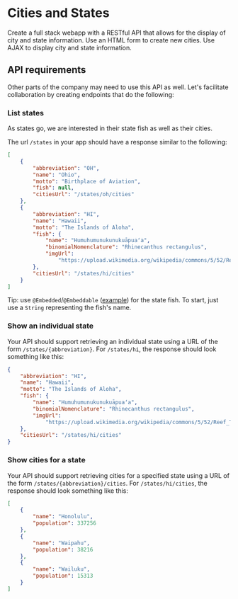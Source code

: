 # Cities and States

Create a full stack webapp with a RESTful API that allows for the display of city and state information. Use an HTML form to create new cities. Use AJAX to display city and state information.

## API requirements

Other parts of the company may need to use this API as well. Let's facilitate collaboration by creating endpoints that do the following:

### List states

As states go, we are interested in their state fish as well as their cities.

The url `/states` in your app should have a response similar to the following:

```json
[
	{
		"abbreviation": "OH",
		"name": "Ohio",
		"motto": "Birthplace of Aviation",
		"fish": null,
		"citiesUrl": "/states/oh/cities"
	},
	{
		"abbreviation": "HI",
		"name": "Hawaii",
		"motto": "The Islands of Aloha",
		"fish": {
			"name": "Humuhumunukunukuāpuaʻa",
			"binomialNomenclature": "Rhinecanthus rectangulus",
			"imgUrl":
				"https://upload.wikimedia.org/wikipedia/commons/5/52/Reef_Triggerfish_1.JPG"
		},
		"citiesUrl": "/states/hi/cities"
	}
]
```

Tip: use `@Embedded`/`@Embeddable` ([example](https://stackoverflow.com/questions/35174981/when-to-use-embedded-and-embeddable)) for the state fish. To start, just use a `String` representing the fish's name.

### Show an individual state

Your API should support retrieving an individual state using a URL of the form `/states/{abbreviation}`. For `/states/hi`, the response should look something like this:

```json
{
	"abbreviation": "HI",
	"name": "Hawaii",
	"motto": "The Islands of Aloha",
	"fish": {
		"name": "Humuhumunukunukuāpuaʻa",
		"binomialNomenclature": "Rhinecanthus rectangulus",
		"imgUrl":
			"https://upload.wikimedia.org/wikipedia/commons/5/52/Reef_Triggerfish_1.JPG"
	},
	"citiesUrl": "/states/hi/cities"
}
```

### Show cities for a state

Your API should support retrieving cities for a specified state using a URL of the form `/states/{abbreviation}/cities`. For `/states/hi/cities`, the response should look something like this:

```json
[
	{
		"name": "Honolulu",
		"population": 337256
	},
	{
		"name": "Waipahu",
		"population": 38216
	},
	{
		"name": "Wailuku",
		"population": 15313
	}
]
```
